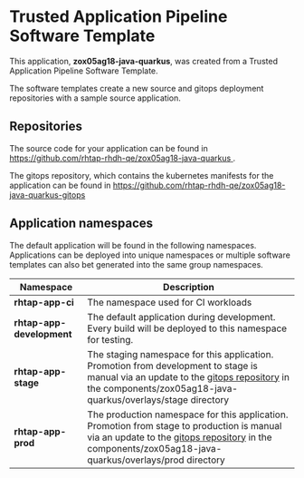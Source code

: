 # Trusted Application Pipeline Software Template

This application, **zox05ag18-java-quarkus**, was created from a Trusted Application Pipeline Software Template.

The software templates create a new source and gitops deployment repositories with a sample source application. 

## Repositories

The source code for your application can be found in [https://github.com/rhtap-rhdh-qe/zox05ag18-java-quarkus ](https://github.com/rhtap-rhdh-qe/zox05ag18-java-quarkus ).
 
The gitops repository, which contains the kubernetes manifests for the application can be found in 
[https://github.com/rhtap-rhdh-qe/zox05ag18-java-quarkus-gitops ](https://github.com/rhtap-rhdh-qe/zox05ag18-java-quarkus-gitops ) 

## Application namespaces 

The default application will be found in the following namespaces. Applications can be deployed into unique namespaces or multiple software templates can also bet generated into the same group namespaces.  

|  Namespace   |  Description   |  
| -------- | -------- |
| **rhtap-app-ci** | The namespace used for CI workloads |
| **rhtap-app-development** | The default application during development. Every build will be deployed to this namespace for testing. |
| **rhtap-app-stage** | The staging namespace for this application. Promotion from development to stage is manual via an update to the [gitops repository](https://github.com/rhtap-rhdh-qe/zox05ag18-java-quarkus-gitops ) in the components/zox05ag18-java-quarkus/overlays/stage directory |
| **rhtap-app-prod** | The production namespace for this application. Promotion from stage to production is manual via an update to the [gitops repository](https://github.com/rhtap-rhdh-qe/zox05ag18-java-quarkus-gitops ) in the components/zox05ag18-java-quarkus/overlays/prod directory |